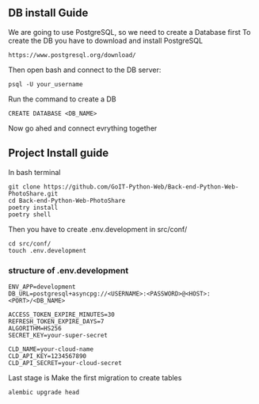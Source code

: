 ## DB install Guide 

We are going to use PostgreSQL, so we need to create a Database first
To create the DB you have to download and install PostgreSQL

```
https://www.postgresql.org/download/
```
Then open bash and connect to the DB server:

```
psql -U your_username
```

Run the command to create a DB

```
CREATE DATABASE <DB_NAME>
```

Now go ahed and connect evrything together 



## Project Install guide

In bash terminal

```
git clone https://github.com/GoIT-Python-Web/Back-end-Python-Web-PhotoShare.git
cd Back-end-Python-Web-PhotoShare
poetry install
poetry shell
```


Then you have to create .env.development in src/conf/ 

```
cd src/conf/
touch .env.development
```

### **structure of .env.development**


```
ENV_APP=development
DB_URL=postgresql+asyncpg://<USERNAME>:<PASSWORD>@<HOST>:<PORT>/<DB_NAME>

ACCESS_TOKEN_EXPIRE_MINUTES=30
REFRESH_TOKEN_EXPIRE_DAYS=7
ALGORITHM=HS256
SECRET_KEY=your-super-secret

CLD_NAME=your-cloud-name
CLD_API_KEY=1234567890
CLD_API_SECRET=your-cloud-secret
```

Last stage is Make the first migration to create tables 

```
alembic upgrade head
```

